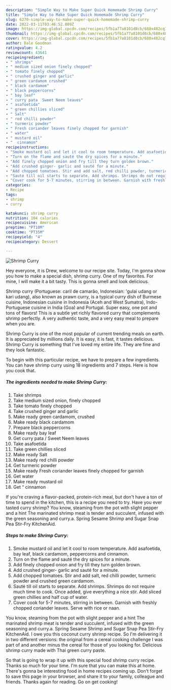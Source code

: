 ```yaml
---
description: "Simple Way to Make Super Quick Homemade Shrimp Curry"
title: "Simple Way to Make Super Quick Homemade Shrimp Curry"
slug: 6270-simple-way-to-make-super-quick-homemade-shrimp-curry
date: 2022-03-11T03:46:52.009Z
image: https://img-global.cpcdn.com/recipes/5fb1a77a8101d8cb/680x482cq70/shrimp-curry-recipe-main-photo.jpg
thumbnail: https://img-global.cpcdn.com/recipes/5fb1a77a8101d8cb/680x482cq70/shrimp-curry-recipe-main-photo.jpg
cover: https://img-global.cpcdn.com/recipes/5fb1a77a8101d8cb/680x482cq70/shrimp-curry-recipe-main-photo.jpg
author: Dale Goodman
ratingvalue: 4.2
reviewcount: 43641
recipeingredient:
- " shrimps"
- " medium sized onion finely chopped"
- " tomato finely chopped"
- " crushed ginger and garlic"
- " green cardamom crushed"
- " black cardamom"
- " black peppercorns"
- " bay leaf"
- " curry pata  Sweet Neem leaves"
- " asafoetida"
- " green chillies sliced"
- " Salt"
- " red chilli powder"
- " turmeric powder"
- " Fresh coriander leaves finely chopped for garnish"
- " water"
- " mustard oil"
- "  cinnamon"
recipeinstructions:
- "Smoke mustard oil and let it cool to room temperature. Add asafoetida, bay leaf, black cardamom, peppercorns and cinnamon."
- "Turn on the flame and sauté the dry spices for a minute."
- "Add finely chopped onion and fry till they turn golden brown."
- "Add crushed ginger- garlic and sauté for a minute."
- "Add chopped tomatoes. Stir and add salt, red chilli powder, turmeric powder and crushed green cardamom."
- "Sauté till oil starts to separate. Add shrimps. Shrimps do not require much time to cook. Once added, give everything a nice stir. Add sliced green chillies and half cup of water."
- "Cover cook for 5-7 minutes, stirring in between. Garnish with freshly chopped coriander leaves. Serve with rice or naan."
categories:
- Recipe
tags:
- shrimp
- curry

katakunci: shrimp curry 
nutrition: 104 calories
recipecuisine: American
preptime: "PT10M"
cooktime: "PT35M"
recipeyield: "4"
recipecategory: Dessert

---
```



![Shrimp Curry](https://img-global.cpcdn.com/recipes/5fb1a77a8101d8cb/680x482cq70/shrimp-curry-recipe-main-photo.jpg)

Hey everyone, it is Drew, welcome to our recipe site. Today, I'm gonna show you how to make a special dish, shrimp curry. One of my favorites. For mine, I will make it a bit tasty. This is gonna smell and look delicious.

Shrimp curry (Portuguese: caril de camarão, Indonesian: &#39;gulai udang or kari udang), also known as prawn curry, is a typical curry dish of Burmese cuisine, Indonesian cuisine in Indonesia (Aceh and West Sumatra), Indo-Portuguese cuisine in India (Goa) and Portugal. Super easy, one pot and tons of flavors! This is a subtle yet richly flavored curry that complements shrimp perfectly. A very authentic taste, and a very easy meal to prepare when you are.

Shrimp Curry is one of the most popular of current trending meals on earth. It is appreciated by millions daily. It is easy, it is fast, it tastes delicious. Shrimp Curry is something that I've loved my entire life. They are fine and they look fantastic.


To begin with this particular recipe, we have to prepare a few ingredients. You can have shrimp curry using 18 ingredients and 7 steps. Here is how you cook that.

<!--inarticleads1-->

##### The ingredients needed to make Shrimp Curry:

1. Take  shrimps
1. Take  medium sized onion, finely chopped
1. Take  tomato finely chopped
1. Take  crushed ginger and garlic
1. Make ready  green cardamom, crushed
1. Make ready  black cardamom
1. Prepare  black peppercorns
1. Make ready  bay leaf
1. Get  curry pata / Sweet Neem leaves
1. Take  asafoetida
1. Take  green chillies sliced
1. Make ready  Salt
1. Make ready  red chilli powder
1. Get  turmeric powder
1. Make ready  Fresh coriander leaves finely chopped for garnish
1. Get  water
1. Make ready  mustard oil
1. Get  “ cinnamon


If you&#39;re craving a flavor-packed, protein-rich meal, but don&#39;t have a ton of time to spend in the kitchen, this is a recipe you need to try. Have you ever tasted curry shrimp? You know, steaming from the pot with slight pepper and a hint The marinated shrimp meat is tender and succulent, infused with the green seasoning and curry.a. Spring Sesame Shrimp and Sugar Snap Pea Stir-Fry KitchenAid. 

<!--inarticleads2-->

##### Steps to make Shrimp Curry:

1. Smoke mustard oil and let it cool to room temperature. Add asafoetida, bay leaf, black cardamom, peppercorns and cinnamon.
1. Turn on the flame and sauté the dry spices for a minute.
1. Add finely chopped onion and fry till they turn golden brown.
1. Add crushed ginger- garlic and sauté for a minute.
1. Add chopped tomatoes. Stir and add salt, red chilli powder, turmeric powder and crushed green cardamom.
1. Sauté till oil starts to separate. Add shrimps. Shrimps do not require much time to cook. Once added, give everything a nice stir. Add sliced green chillies and half cup of water.
1. Cover cook for 5-7 minutes, stirring in between. Garnish with freshly chopped coriander leaves. Serve with rice or naan.


You know, steaming from the pot with slight pepper and a hint The marinated shrimp meat is tender and succulent, infused with the green seasoning and curry.a. Spring Sesame Shrimp and Sugar Snap Pea Stir-Fry KitchenAid. I owe you this coconut curry shrimp recipe. So I&#39;m delivering it in two different versions: the original from a cereal cooking challenge I was part of and another minus the cereal for those of you looking for. Delicious shrimp curry made with Thai green curry paste. 

So that is going to wrap it up with this special food shrimp curry recipe. Thanks so much for your time. I'm sure that you can make this at home. There's gonna be interesting food in home recipes coming up. Don't forget to save this page in your browser, and share it to your family, colleague and friends. Thanks again for reading. Go on get cooking!
